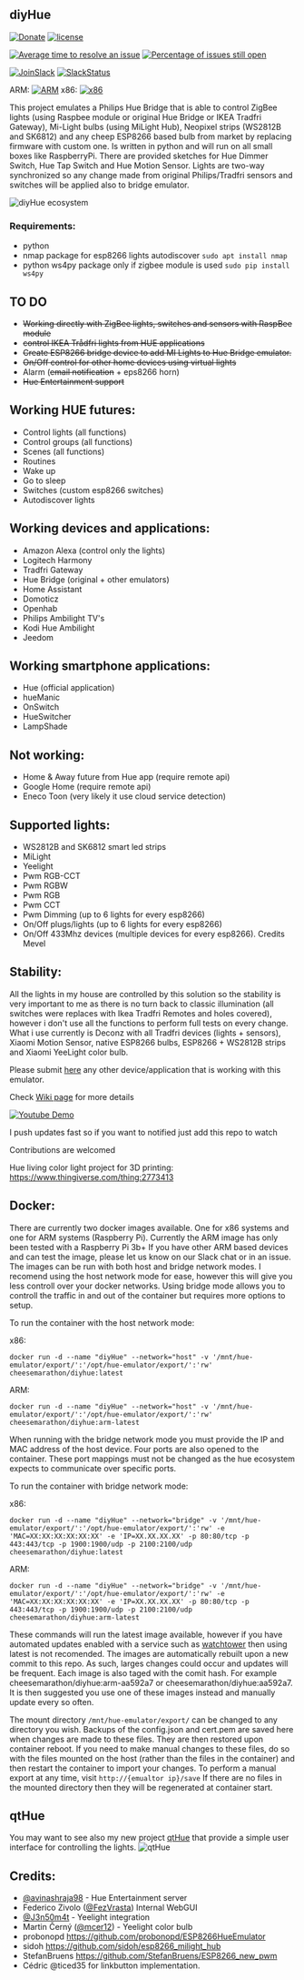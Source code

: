 ## diyHue
[![Donate](https://img.shields.io/badge/Donate-PayPal-green.svg)](https://www.paypal.com/cgi-bin/webscr?cmd=_s-xclick&hosted_button_id=J5NHHR47MVTMW) [![license](https://img.shields.io/badge/license-GPLv3%2FApache%202.0%2FCC%20BY--SA%204.0-blue.svg)](https://github.com/mariusmotea/diyHue/blob/master/LICENSE.md)

[![Average time to resolve an issue](http://isitmaintained.com/badge/resolution/mariusmotea/diyHue.svg)](http://isitmaintained.com/project/mariusmotea/diyHue "Average time to resolve an issue") [![Percentage of issues still open](http://isitmaintained.com/badge/open/mariusmotea/diyHue.svg)](http://isitmaintained.com/project/mariusmotea/diyHue "Percentage of issues still open")

[![JoinSlack](https://img.shields.io/badge/Join%20us-on%20Slack-green.svg)](https://diyhueslackinvite.herokuapp.com/) [![SlackStatus](https://diyhueslackinvite.herokuapp.com/badge.svg?colorB=8ebc06)](https://diyhueslackinvite.herokuapp.com/)

ARM: [![ARM](https://gitlab.squishedmooo.com/cheesemarathon/diyhue-docker-arm/badges/master/build.svg)](https://gitlab.squishedmooo.com/cheesemarathon/diyhue-docker-arm) x86: [![x86](https://gitlab.squishedmooo.com/cheesemarathon/diyhue-docker/badges/master/build.svg)](https://gitlab.squishedmooo.com/cheesemarathon/diyhue-docker)

This project emulates a Philips Hue Bridge that is able to control ZigBee lights (using Raspbee module or original Hue Bridge or IKEA Tradfri Gateway), Mi-Light bulbs (using MiLight Hub), Neopixel strips (WS2812B and SK6812) and any cheep ESP8266 based bulb from market by replacing firmware with custom one. Is written in python and will run on all small boxes like RaspberryPi. There are provided sketches for Hue Dimmer Switch, Hue Tap Switch and Hue Motion Sensor. Lights are two-way synchronized so any change made from original Philips/Tradfri sensors and switches will be applied also to bridge emulator.

![diyHue ecosystem](https://raw.githubusercontent.com/mariusmotea/diyHue/develop/Images/hue-map.png)


### Requirements:
 - python
 - nmap package for esp8266 lights autodiscover ```sudo apt install nmap```
 - python ws4py package only if zigbee module is used ```sudo pip install ws4py```


## TO DO
 - ~~Working directly with ZigBee lights, switches and sensors with RaspBee module~~
 - ~~control IKEA Trådfri lights from HUE applications~~
 - ~~Create ESP8266 bridge device to add MI Lights to Hue Bridge emulator.~~
 - ~~On/Off control for other home devices using virtual lights~~
 - Alarm (~~email notification~~ + eps8266 horn)
 - ~~Hue Entertainment support~~

## Working HUE futures:
  - Control lights (all functions)
  - Control groups (all functions)
  - Scenes (all functions)
  - Routines
  - Wake up
  - Go to sleep
  - Switches (custom esp8266 switches)
  - Autodiscover lights
  
## Working devices and applications:
  - Amazon Alexa (control only the lights)
  - Logitech Harmony
  - Tradfri Gateway
  - Hue Bridge (original + other emulators)
  - Home Assistant
  - Domoticz
  - Openhab
  - Philips Ambilight TV's 
  - Kodi Hue Ambilight
  - Jeedom
 
 ## Working smartphone applications:
  - Hue (official application)
  - hueManic
  - OnSwitch
  - HueSwitcher
  - LampShade

## Not working:
  - Home & Away future from Hue app (require remote api)
  - Google Home (require remote api)
  - Eneco Toon (very likely it use cloud service detection)
  
## Supported lights:
  - WS2812B and SK6812 smart led strips
  - MiLight
  - Yeelight
  - Pwm RGB-CCT
  - Pwm RGBW
  - Pwm RGB
  - Pwm CCT
  - Pwm Dimming (up to 6 lights for every esp8266)
  - On/Off plugs/lights (up to 6 lights for every esp8266)
  - On/Off 433Mhz devices (multiple devices for every esp8266). Credits Mevel
  
## Stability:
All the lights in my house are controlled by this solution so the stability is very important to me as there is no turn back to classic illumination (all switches were replaces with Ikea Tradfri Remotes and holes covered), however i don't use all the functions to perform full tests on every change. What i use currently is Deconz with all Tradfri devices (lights + sensors), Xiaomi Motion Sensor, native ESP8266 bulbs, ESP8266 + WS2812B strips and Xiaomi YeeLight color bulb.
  
Please submit [here](https://github.com/mariusmotea/diyHue/issues/27) any other device/application that is working with this emulator.
  
Check [Wiki page](https://github.com/mariusmotea/diyHue/wiki) for more details  
  
[![Youtube Demo](https://img.youtube.com/vi/c6MsG3oIehY/0.jpg)](https://www.youtube.com/watch?v=c6MsG3oIehY)

I push updates fast so if you want to notified just add this repo to watch

Contributions are welcomed  

Hue living color light project for 3D printing: https://www.thingiverse.com/thing:2773413

## Docker:
There are currently two docker images available. One for x86 systems and one for ARM systems (Raspberry Pi). Currently the ARM image has only been tested with a Raspberry Pi 3b+ If you have other ARM based devices and can test the image, please let us know on our Slack chat or in an issue. The images can be run with both host and bridge network modes. I recomend using the host network mode for ease, however this will give you less controll over your docker networks. Using bridge mode allows you to controll the traffic in and out of the container but requires more options to setup.

To run the container with the host network mode:

x86:

`docker run -d --name "diyHue" --network="host" -v '/mnt/hue-emulator/export/':'/opt/hue-emulator/export/':'rw' cheesemarathon/diyhue:latest`

ARM:

`docker run -d --name "diyHue" --network="host" -v '/mnt/hue-emulator/export/':'/opt/hue-emulator/export/':'rw' cheesemarathon/diyhue:arm-latest`

When running with the bridge network mode you must provide the IP and MAC address of the host device. Four ports are also opened to the container. These port mappings must not be changed as the hue ecosystem expects to communicate over specific ports.

To run the container with bridge network mode:

x86:

`docker run -d --name "diyHue" --network="bridge" -v '/mnt/hue-emulator/export/':'/opt/hue-emulator/export/':'rw' -e 'MAC=XX:XX:XX:XX:XX:XX' -e 'IP=XX.XX.XX.XX' -p 80:80/tcp -p 443:443/tcp -p 1900:1900/udp -p 2100:2100/udp cheesemarathon/diyhue:latest`

ARM:

`docker run -d --name "diyHue" --network="bridge" -v '/mnt/hue-emulator/export/':'/opt/hue-emulator/export/':'rw' -e 'MAC=XX:XX:XX:XX:XX:XX' -e 'IP=XX.XX.XX.XX' -p 80:80/tcp -p 443:443/tcp -p 1900:1900/udp -p 2100:2100/udp  cheesemarathon/diyhue:arm-latest`

These commands will run the latest image available, however if you have automated updates enabled with a service such as [watchtower](https://github.com/v2tec/watchtower) then using latest is not recomended. The images are automatically rebuilt upon a new commit to this repo. As such, larges changes could occur and updates will be frequent. Each image is also taged with the comit hash. For example cheesemarathon/diyhue:arm-aa592a7 or cheesemarathon/diyhue:aa592a7. It is then suggested you use one of these images instead and manually update every so often.

The mount directory `/mnt/hue-emulator/export/` can be changed to any directory you wish. Backups of the config.json and cert.pem are saved here when changes are made to these files. They are then restored upon container reboot. If you need to make manual changes to these files, do so with the files mounted on the host (rather than the files in the container) and then restart the container to import your changes. To perform a manual export at any time, visit `http://{emualtor ip}/save` If there are no files in the mounted directory then they will be regenerated at container start.

## qtHue
You may want to see also my new project [qtHue](https://github.com/mariusmotea/qtHue) that provide a simple user interface for controlling the lights.
![qtHue](https://github.com/mariusmotea/qtHue/blob/master/Screenshot.png?raw=true)


Credits:
  - 
  - [@avinashraja98](https://github.com/avinashraja98) - Hue Entertainment server
  - Federico Zivolo ([@FezVrasta](https://github.com/FezVrasta)) Internal WebGUI
  - [@J3n50m4t](https://github.com/J3n50m4t) - Yeelight integration
  - Martin Černý ([@mcer12](https://github.com/mcer12)) - Yeelight color bulb
  - probonopd https://github.com/probonopd/ESP8266HueEmulator
  - sidoh https://github.com/sidoh/esp8266_milight_hub
  - StefanBruens https://github.com/StefanBruens/ESP8266_new_pwm
  - Cédric @ticed35 for linkbutton implementation.
